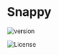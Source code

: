 # Snappy

![version](https://img.shields.io/badge/dynamic/json.svg?label=version&url=https%3A%2F%2Fraw.githubusercontent.com%2Fsaranshgupta1995%2FSnappy%2Fmaster%2Fpackage.json&query=version&colorB=green&prefix=v&suffix=-updated)

![License](https://img.shields.io/badge/dynamic/json.svg?label=license&url=https%3A%2F%2Fraw.githubusercontent.com%2Fsaranshgupta1995%2FSnappy%2Fmaster%2Fpackage.json&query=license&colorB=orange&prefix=v&suffix=-updated)